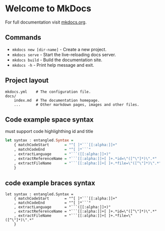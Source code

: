 # Welcome to MkDocs

For full documentation visit [mkdocs.org](https://www.mkdocs.org).

## Commands

* `mkdocs new [dir-name]` - Create a new project.
* `mkdocs serve` - Start the live-reloading docs server.
* `mkdocs build` - Build the documentation site.
* `mkdocs -h` - Print help message and exit.

## Project layout

    mkdocs.yml    # The configuration file.
    docs/
        index.md  # The documentation homepage.
        ...       # Other markdown pages, images and other files.

## Code example space syntax
must support code highlighthing
id and title

```haskell title="spacedSyntax"
let syntax : entangled.Syntax =
    { matchCodeStart       = "^[ ]*```[[:alpha:]]+"
    , matchCodeEnd         = "^[ ]*```"
    , extractLanguage      = "```([[:alpha:]]+)"
    , extractReferenceName = "```[[:alpha:]]+[ ]+.*id=\"([^\"]*)\".*"
    , extractFileName      = "```[[:alpha:]]+[ ]+.*file=\"([^\"]*)\".*" 
    }
```

## code example braces syntax

```{.haskell file="myfile.hs" title="spacedSyntax"}
let syntax : entangled.Syntax =
    { matchCodeStart       = "^[ ]*```[[:alpha:]]+"
    , matchCodeEnd         = "^[ ]*```"
    , extractLanguage      = "```([[:alpha:]]+)"
    , extractReferenceName = "```[[:alpha:]]+[ ]+.*id=\"([^\"]*)\".*"
    , extractFileName      = "```[[:alpha:]]+[ ]+.*file=\"([^\"]*)\".*" 
    }
```
